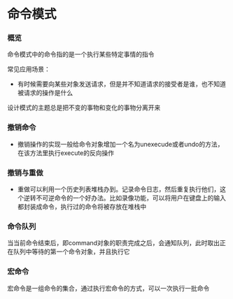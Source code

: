 # 命令模式

### 概览

命令模式中的命令指的是一个执行某些特定事情的指令

常见应用场景：

- 有时候需要向某些对象发送请求，但是并不知道请求的接受者是谁，也不知道被请求的操作是什么

设计模式的主题总是把不变的事物和变化的事物分离开来

### 撤销命令

- 撤销操作的实现一般给命令对象增加一个名为unexecude或者undo的方法，在该方法里执行execute的反向操作

### 撤销与重做

- 重做可以利用一个历史列表堆栈办到。记录命令日志，然后重复执行他们，这个逆转不可逆命令的一个好办法。比如录像功能，可以将用户在键盘上的输入都封装成命令，执行过的命令将被存放在堆栈中

### 命令队列

当当前命令结束后，即command对象的职责完成之后，会通知队列，此时取出正在队列中等待的第一个命令对象，并且执行它

### 宏命令

宏命令是一组命令的集合，通过执行宏命令的方式，可以一次执行一批命令

### 